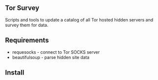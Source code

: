 ## Tor Survey

Scripts and tools to update a catalog of all Tor hosted hidden servers and survey them for data.

## Requirements

 * requesocks - connect to Tor SOCKS server
 * beautifulsoup - parse hidden site data

## Install

```sh
```

##